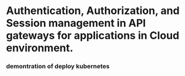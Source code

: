 # Authentication, Authorization, and Session management in API gateways for applications in Cloud environment.
### demontration of deploy kubernetes



